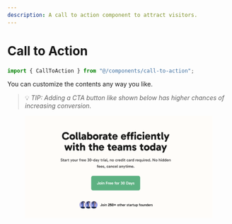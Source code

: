 ```yaml
---
description: A call to action component to attract visitors.
---
```


# Call to Action

```typescript
import { CallToAction } from "@/components/call-to-action";
```

You can customize the contents any way you like.&#x20;

> 💡 _TIP: Adding a CTA button like shown below has higher chances of increasing conversion._

<figure><img src="../.gitbook/assets/image (1) (1) (1) (1).png" alt=""><figcaption></figcaption></figure>
